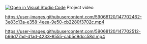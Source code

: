 [![Open in Visual Studio Code](https://classroom.github.com/assets/open-in-vscode-f059dc9a6f8d3a56e377f745f24479a46679e63a5d9fe6f495e02850cd0d8118.svg)](https://classroom.github.com/online_ide?assignment_repo_id=6613736&assignment_repo_type=AssignmentRepo)
Project video


https://user-images.githubusercontent.com/59068120/147702462-3e83c13a-e358-4eea-9e50-cb2280f3702c.mp4

https://user-images.githubusercontent.com/59068120/147702512-b66d77ad-d1ad-4233-8555-cab5c9dcc58d.mp4

